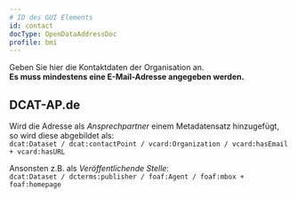```yaml
---
# ID des GUI Elements
id: contact
docType: OpenDataAddressDoc
profile: bmi
---
```


Geben Sie hier die Kontaktdaten der Organisation an.<br />
**Es muss mindestens eine E-Mail-Adresse angegeben werden.**

## DCAT-AP.de
Wird die Adresse als *Ansprechpartner* einem Metadatensatz hinzugefügt, so wird diese abgebildet als:<br />
`dcat:Dataset / dcat:contactPoint / vcard:Organization / vcard:hasEmail + vcard:hasURL`

Ansonsten z.B. als *Veröffentlichende Stelle*:<br />
`dcat:Dataset / dcterms:publisher / foaf:Agent / foaf:mbox + foaf:homepage`
